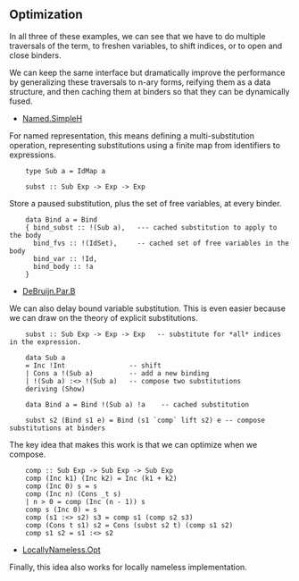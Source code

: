 Optimization
------------

In all three of these examples, we can see that we have to do multiple traversals of the term, to freshen variables, to shift indices, or to open and close binders. 

We can keep the same interface but dramatically improve the performance by generalizing these traversals to n-ary forms, reifying them as a data structure, and then caching them at binders so that they can be dynamically fused.  

* [Named.SimpleH](lib/Named/SimpleH.hs)

For named representation, this means defining a multi-substitution operation, representing substitutions using a finite map from identifiers to expressions.

        type Sub a = IdMap a 

        subst :: Sub Exp -> Exp -> Exp

Store a paused substitution, plus the set of free variables, at every binder.

        data Bind a = Bind
        { bind_subst :: !(Sub a),   --- cached substitution to apply to the body
          bind_fvs :: !(IdSet),     -- cached set of free variables in the body
          bind_var :: !Id,
          bind_body :: !a
        }



* [DeBruijn.Par.B](lib/DeBruijnPar/B.hs)

We can also delay bound variable substitution. This is even easier because we can draw on the theory of 
explicit substitutions.
 
        subst :: Sub Exp -> Exp -> Exp   -- substitute for *all* indices in the expression.

        data Sub a
        = Inc !Int                -- shift
        | Cons a !(Sub a)         -- add a new binding
        | !(Sub a) :<> !(Sub a)   -- compose two substitutions
        deriving (Show)

        data Bind a = Bind !(Sub a) !a    -- cached substitution

        subst s2 (Bind s1 e) = Bind (s1 `comp` lift s2) e -- compose substitutions at binders

The key idea that makes this work is that we can optimize when we compose.

        comp :: Sub Exp -> Sub Exp -> Sub Exp
        comp (Inc k1) (Inc k2) = Inc (k1 + k2)
        comp (Inc 0) s = s
        comp (Inc n) (Cons _t s)
        | n > 0 = comp (Inc (n - 1)) s
        comp s (Inc 0) = s
        comp (s1 :<> s2) s3 = comp s1 (comp s2 s3)
        comp (Cons t s1) s2 = Cons (subst s2 t) (comp s1 s2)
        comp s1 s2 = s1 :<> s2

* [LocallyNameless.Opt](lib/LocallyNameless/SupportInstOpt.hs)

Finally, this idea also works for locally nameless implementation. 